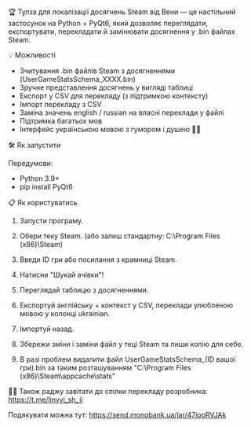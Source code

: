 🏆 Тулза для локалізації досягнень Steam від Вени — це настільний застосунок на Python + PyQt6, який дозволяє переглядати, експортувати, перекладати й замінювати досягнення у .bin файлах Steam.


💡 Можливості
 - Зчитування .bin файлів Steam з досягненнями (UserGameStatsSchema_XXXX.bin)  
 - Зручне представлення досягнень у вигляді таблиці
 - Експорт у CSV для перекладу (з підтримкою контексту)  
 - Імпорт перекладу з CSV  
 - Заміна значень english / russian на власні переклади у файлі  
 - Підтримка багатьох мов 
 - Інтерфейс українською мовою з гумором і душею 💙💛


🛠️ Як запустити

  Передумови:

 -  Python 3.9+
 -  pip install PyQt6


📋 Як користуватись
 
  1) Запусти програму.
  
  2) Обери теку Steam. (або залиш стандартну: C:\Program Files (x86)\Steam)
  
  3) Введи ID гри або посилання з крамниці Steam.
  
  4) Натисни "Шукай ачівки"!
  
  5) Переглядай таблицю з досягненнями.
  
  6) Експортуй англійську + контекст у CSV, переклади улюбленою мовою у колонці ukrainian.
  
  7) Імпортуй назад.
  
  8) Збережи зміни і заміни файл у теці Steam та лиши копію для себе.

  9) В разі проблем видалити файл UserGameStatsSchema_(ID вашої гри).bin за таким розташуванням "C:\Program Files (x86)\Steam\appcache\stats\"

👩‍💻 Також раджу завітати до спілки перекладу розробника: https://t.me/linyvi_sh_ji

Подякувати можна тут: https://send.monobank.ua/jar/47ipoRVJAk
